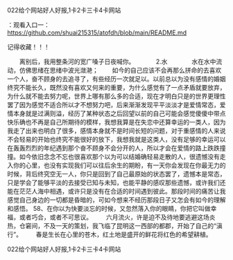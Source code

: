 022给个网站好人好报,1卡2卡三卡4卡网站

：观看入口一：https://github.com/shuai215315/atofdh/blob/main/README.md


记得收藏！！！



　　离别后，我用整条河的宽广嗓子日夜喊你。　　　　2.水　　　　水在水中流动，仿佛思绪在思绪中波光潋滟；
　　如今的自己应该不会再那么拼命的去喜欢一个人，奋不顾身的去追寻了，有些经历一次就足以。以前总以为没有感情的婚姻终究不能长久，既然没有喜欢又何来的重要，为什么感觉有了一点矛盾就要放弃，为什么就不能去努力呢，世界上哪有那么多的合适，现在才明白只是的世界更理性罢了因为感觉不适合所以才不想努力吧，后来渐渐发现平平淡淡才是爱情常态，爱情本身就是过满则溢，经历了某种状态之后回望以前的自己可能会感觉傻傻中带点快乐确也不再是自己所期待的模样，我想我算是在失恋中还算幸运的一类人，因为我走了出来也明白了很多，感情本身就不是时间长短的问题，对于重感情的人来说不会轻易的开始也终究不能很好的放下，我想我就是这类人，没有足够的幸运可以在轰轰烈烈的年纪遇到那个奋不顾身不会分开的人，所以才会在爱情的路上跌跌撞撞。如今依旧念念不忘也很喜欢那个以为可以结婚确轻易走散的人，很遗憾没有走入你的心里，也没有实现我们可以往后余生的期盼，有一天你会发现在你最无力的时候，背后终究空无一人，你只是回到了自己最原始的状态罢了，遗憾本是常态，只是学会了能够平淡的去接受已知与未知，也能平静的感叹那些遗憾，或许我们还能在茫茫人海中相遇，或许只是没有在合适的时间遇到彼此。那段时间的痛苦让我感觉自己身边的一切都是昏暗的，可如今想来不经历那段日子又怎会有如今的理解和感悟。
	58、在你以为快要淡忘的时候，又忽然落入你的眼睛，你把它叫做幸福，或者巧合，或者不可思议。
　　六月流火，许是迫不及待地要逃避这场炎热，仓窘间，不及一天的策划，我飞临了昆明这一西部的都郡，开始了自己的“滇行”。
　　春是生长在心里的苍木，红土地是盛开的鲜花将红色的希望耕植。







022给个网站好人好报,1卡2卡三卡4卡网站
